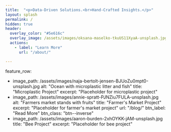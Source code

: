 ```yaml
---
title:  "<p>Data-Driven Solutions.<br>Hand-Crafted Insights.</p>"
layout: splash
permalink: /
hidden: true
header:
  overlay_color: "#5e616c"
  overlay_image: /assets/images/oksana-maselko-tkuUS11XyaA-unsplash.jpg
  actions: 
    - label: "Learn More"
      url: "/about/" 

---
```

feature_row:
  - image_path: /assets/images/naja-bertolt-jensen-BJUoZu0mpt0-unsplash.jpg
    alt: "Ocean with microplastic litter and fish"
    title: "Microplastic Project"
    excerpt: "Placeholder for microplastic project"
  - image_path: /assets/images/annie-spratt-PJNZiu7FULA-unsplash.jpg
    alt: "Farmers market stands with fruits"
    title: "Farmer's Market Project"
    excerpt: "Placeholder for farmer's market project"
    url: "/blog/"
    btn_label: "Read More"
    btn_class: "btn--inverse"
  - image_path: /assets/images/aaron-burden-2xhOYKK-jAM-unsplash.jpg
    title: "Bee Project"
    excerpt: "Placeholder for bee project"
